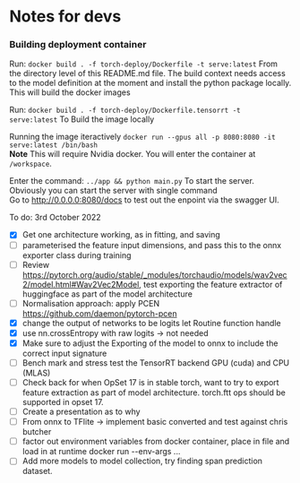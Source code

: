# Notes for devs 


### Building deployment container
Run: 
`docker build . -f torch-deploy/Dockerfile -t serve:latest`
From the directory level of this README.md file. The build context needs access to the model definition at the moment and install the python package locally. 
This will build the docker images

Run:
`docker build . -f torch-deploy/Dockerfile.tensorrt -t serve:latest`
To Build the image locally 

Running the image iteractively 
`docker run --gpus all -p 8080:8080 -it serve:latest /bin/bash`
<br>
**Note** This will require Nvidia docker. You will enter the container at `/workspace`. 

Enter the command: `../app && python main.py` 
To start the server. Obviously you can start the server with single command  
Go to http://0.0.0.0:8080/docs to test out the enpoint via the swagger UI. 

To do:
3rd October 2022
- [x] Get one architecture working, as in fitting, and saving 
- [ ] parameterised the feature input dimensions, and pass this to the onnx
  exporter class during training
- [ ] Review https://pytorch.org/audio/stable/_modules/torchaudio/models/wav2vec2/model.html#Wav2Vec2Model, test exporting the feature extractor of huggingface as part of the model architecture
- [ ] Normalisation approach: apply PCEN https://github.com/daemon/pytorch-pcen
- [x] change the output of networks to be logits let Routine function handle 
- [x] use nn.crossEntropy with raw logits -> not needed 
- [x] Make sure to adjust the Exporting of the model to onnx to include the correct input signature 
- [ ] Bench mark and stress test the TensorRT backend GPU (cuda) and CPU (MLAS) 
- [ ] Check back for when OpSet 17 is in stable torch, want to try to export
  feature extraction as part of model architecture. torch.ftt ops should be
supported in opset 17. 
- [ ] Create a presentation as to why 
- [ ] From onnx to TFlite -> implement basic converted and test against chris
  butcher
- [ ] factor out environment variables from docker container, place in file and
  load in at runtime docker run --env-args ... 
- [ ] Add more models to model collection, try finding span prediction dataset.
